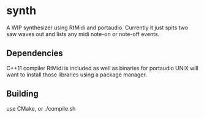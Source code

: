 # synth

A WIP synthesizer using RtMidi and portaudio. Currently it just spits two saw waves out and lists any midi note-on or note-off events.

## Dependencies
C++11 compiler
RtMidi is included as well as binaries for portaudio
UNIX will want to install those libraries using a package manager. 

## Building
use CMake, or ./compile.sh
